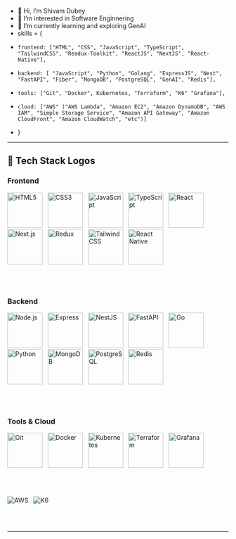 - 👋 Hi, I’m Shivam Dubey
- 👀 I’m interested in Software Enginnering
- 🌱 I’m currently learning and exploring GenAI
- skills = {
-     frontend: ["HTML", "CSS", "JavaScript", "TypeScript", "TailwindCSS", "Readux-Toolkit", "ReactJS", "NextJS", "React-Native"],
-     backend: [ "JavaScript", "Python", "Golang", "ExpressJS", "Nest", "FastAPI", "Fiber", "MongoDB", "PostgreSQL", "GenAI", "Redis"],
-     tools: ["Git", "Docker", Kubernetes, "Terraform", "K6" "Grafana"],
-     cloud: ["AWS" ("AWS Lambda", "Amazon EC2", "Amazon DynamoDB", "AWS IAM", "Simple Storage Service", "Amazon API Gateway", "Amazon CloudFront", "Amazon CloudWatch", "etc")]
- }

---

## 🚀 Tech Stack Logos

### Frontend  

<img alt="HTML5" src="https://cdn.simpleicons.org/html5" width="80" height="80" />&nbsp;&nbsp;
<img alt="CSS3" src="https://cdn.simpleicons.org/css3" width="80" height="80" />&nbsp;&nbsp;
<img alt="JavaScript" src="https://cdn.simpleicons.org/javascript" width="80" height="80" />&nbsp;&nbsp;
<img alt="TypeScript" src="https://cdn.simpleicons.org/typescript" width="80" height="80" />&nbsp;&nbsp;
<img alt="React" src="https://cdn.simpleicons.org/react" width="80" height="80" />&nbsp;&nbsp;
<img alt="Next.js" src="https://cdn.simpleicons.org/nextdotjs" width="80" height="80" />&nbsp;&nbsp;
<img alt="Redux" src="https://cdn.simpleicons.org/redux" width="80" height="80" />&nbsp;&nbsp;
<img alt="Tailwind CSS" src="https://cdn.simpleicons.org/tailwindcss" width="80" height="80" />&nbsp;&nbsp;
<img alt="React Native" src="https://cdn.simpleicons.org/react" width="80" height="80" />


<br><br>

### Backend  

<img alt="Node.js" src="https://cdn.simpleicons.org/node.js" width="80" height="80" />&nbsp;&nbsp;
<img alt="Express" src="https://cdn.simpleicons.org/express" width="80" height="80" />&nbsp;&nbsp;
<img alt="NestJS" src="https://cdn.simpleicons.org/nestjs" width="80" height="80" />&nbsp;&nbsp;
<img alt="FastAPI" src="https://cdn.simpleicons.org/fastapi" width="80" height="80" />&nbsp;&nbsp;
<img alt="Go" src="https://cdn.simpleicons.org/go" width="80" height="80" />&nbsp;&nbsp;
<img alt="Python" src="https://cdn.simpleicons.org/python" width="80" height="80" />&nbsp;&nbsp;
<img alt="MongoDB" src="https://cdn.simpleicons.org/mongodb" width="80" height="80" />&nbsp;&nbsp;
<img alt="PostgreSQL" src="https://cdn.simpleicons.org/postgresql" width="80" height="80" />&nbsp;&nbsp;
<img alt="Redis" src="https://cdn.simpleicons.org/redis" width="80" height="80" />


<br><br>

### Tools & Cloud  

<img alt="Git" src="https://cdn.simpleicons.org/git" width="80" height="80" />&nbsp;&nbsp;
<img alt="Docker" src="https://cdn.simpleicons.org/docker" width="80" height="80" />&nbsp;&nbsp;
<img alt="Kubernetes" src="https://cdn.simpleicons.org/kubernetes" width="80" height="80" />&nbsp;&nbsp;
<img alt="Terraform" src="https://cdn.simpleicons.org/terraform" width="80" height="80" />&nbsp;&nbsp;
<img alt="Grafana" src="https://cdn.simpleicons.org/grafana" width="80" height="80" />


<br><br>

![AWS](https://img.shields.io/badge/AWS-FF9900?style=for-the-badge&logo=amazonaws&logoColor=white)&nbsp;&nbsp;
![K6](https://img.shields.io/badge/K6-7D64FF?style=for-the-badge&logo=k6&logoColor=white)

<br><br>

---

<!---
code-farms/code-farms is a ✨ special ✨ repository because its `README.md` (this file) appears on your GitHub profile.
You can click the Preview link to view your changes.
- 💞️ I’m looking to collaborate on ...
- 📫 How to reach me ...
--->
